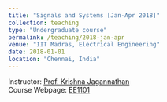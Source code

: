 ```yaml
---
title: "Signals and Systems [Jan-Apr 2018]"
collection: teaching
type: "Undergraduate course"
permalink: /teaching/2018-jan-apr
venue: "IIT Madras, Electrical Engineering"
date: 2018-01-01
location: "Chennai, India"
---
```


Instructor: [Prof. Krishna Jagannathan](http://www.ee.iitm.ac.in/~krishnaj/)\
Course Webpage: [EE1101](http://www.ee.iitm.ac.in/~krishnaj/TCF/EE1101_EE.pdf)
